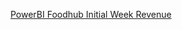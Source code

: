 [PowerBI Foodhub Initial Week Revenue](https://app.powerbi.com/groups/me/reports/d38516c7-295a-4fc7-b33e-d4b1e020a33b/ReportSection?experience=power-bi)
